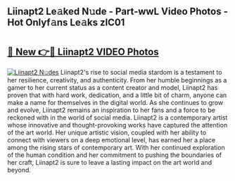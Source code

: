 ## Liinapt2 Le𝚊ked N𝚞de - Part-wwL Video Photos - Hot Onlyf𝚊ns Le𝚊ks zlC01

# <h2><a href="http://ab67221.deff.icu/?id=Liinapt2">🔗 New 👉🔴 Liinapt2 VIDEO Photos</a></h2>

[![Liinapt2 N𝚞des](https://i.imgur.com/rIISA9y.gif)](http://ab67221.deff.icu/?id=Liinapt2)
Liinapt2's rise to social media stardom is a testament to her resilience, creativity, and authenticity. From her humble beginnings as a gamer to her current status as a content creator and model, Liinapt2 has proven that with hard work, dedication, and a little bit of charm, anyone can make a name for themselves in the digital world. As she continues to grow and evolve, Liinapt2 remains an inspiration to her fans and a force to be reckoned with in the world of social media. Liinapt2 is a contemporary artist whose innovative and thought-provoking works have captured the attention of the art world. Her unique artistic vision, coupled with her ability to connect with viewers on a deep emotional level, has earned her a place among the rising stars of contemporary art. With her continued exploration of the human condition and her commitment to pushing the boundaries of her craft, Liinapt2 is sure to leave a lasting impact on the art world and beyond.
